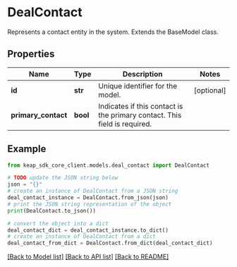 # DealContact

Represents a contact entity in the system. Extends the BaseModel class.

## Properties

Name | Type | Description | Notes
------------ | ------------- | ------------- | -------------
**id** | **str** | Unique identifier for the model. | [optional] 
**primary_contact** | **bool** | Indicates if this contact is the primary contact. This field is required. | 

## Example

```python
from keap_sdk_core_client.models.deal_contact import DealContact

# TODO update the JSON string below
json = "{}"
# create an instance of DealContact from a JSON string
deal_contact_instance = DealContact.from_json(json)
# print the JSON string representation of the object
print(DealContact.to_json())

# convert the object into a dict
deal_contact_dict = deal_contact_instance.to_dict()
# create an instance of DealContact from a dict
deal_contact_from_dict = DealContact.from_dict(deal_contact_dict)
```
[[Back to Model list]](../README.md#documentation-for-models) [[Back to API list]](../README.md#documentation-for-api-endpoints) [[Back to README]](../README.md)


